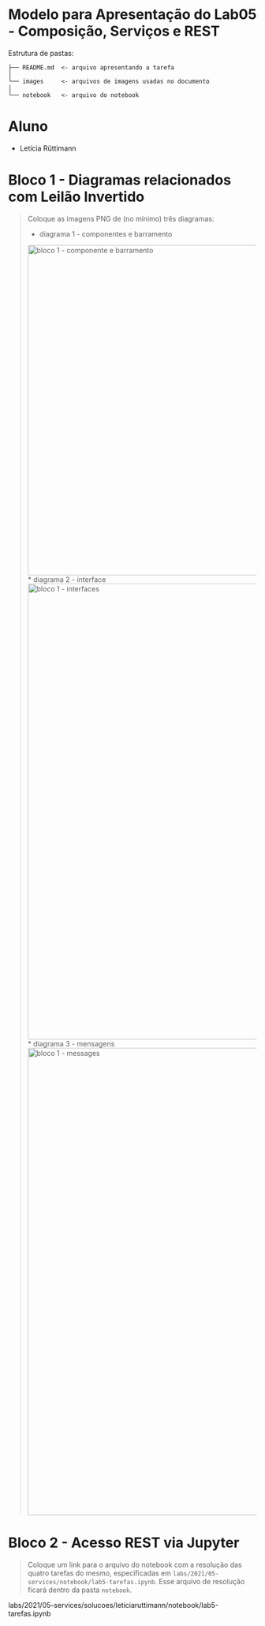 # Modelo para Apresentação do Lab05 - Composição, Serviços e REST

Estrutura de pastas:

~~~
├── README.md  <- arquivo apresentando a tarefa
│
└── images     <- arquivos de imagens usadas no documento
│
└── notebook   <- arquivo do notebook
~~~

# Aluno
* Letícia Rüttimann

# Bloco 1 - Diagramas relacionados com Leilão Invertido

> Coloque as imagens PNG de (no mínimo) três diagramas:
> * diagrama 1 - componentes e barramento
> 
> <img width="670" alt="bloco 1 - componente e barramento" src="https://user-images.githubusercontent.com/88326093/131221018-5521ca74-6f8e-4d50-a7da-fd6cc9eb0301.png">
> * diagrama 2 - interface
> <img width="925" alt="bloco 1 - interfaces" src="https://user-images.githubusercontent.com/88326093/131221041-e1626d93-ac5c-4726-b94f-d38e8f787075.png">
> * diagrama 3 - mensagens
> <img width="948" alt="bloco 1 - messages" src="https://user-images.githubusercontent.com/88326093/131221035-fe0113d4-5561-4534-b366-c2501174724d.png">


# Bloco 2 - Acesso REST via Jupyter

> Coloque um link para o arquivo do notebook com a resolução das quatro tarefas do mesmo, especificadas em `labs/2021/05-services/notebook/lab5-tarefas.ipynb`. Esse arquivo de resolução ficará dentro da pasta `notebook`.

labs/2021/05-services/solucoes/leticiaruttimann/notebook/lab5-tarefas.ipynb
